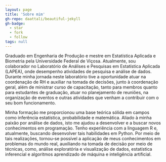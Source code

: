 ```yaml
---
layout: page
title: 'Sobre mim'
gh-repo: daattali/beautiful-jekyll
gh-badge:
  - star
  - fork
  - follow
tags: null
---
```


Graduado em Engenharia de Produção e mestre em Estatística Aplicada e Biometria pela Universidade Federal de Viçosa. Atualmente, sou colaborador no Laboratório de Análises e Pesquisas em Estatística Aplicada (LAPEA), onde desempenho atividades de pesquisa e análise de dados. Durante minha jornada neste laboratório tive a oportunidade atuar na coordenação de RH e auxiliar na tomada de decisões, junto à coordenação geral, além de ministrar curso de capacitação, tanto para membros quanto para estudantes de graduação, atuar no planejamento de reuniões, na organização de eventos e outras atividades que venham a contribuir com o seu bom funcionamento.

Minha formação me proporcionou uma base teórica sólida em campos como inferência estatística, probabilidade e matemática. Aliado à minha paixão por análise de dados, isto me ajudou a desenvolver e a buscar novos conhecimentos em programação. Tenho experiência com a linguagem R e, atualmente, buscando desenvolver tais habilidades em Python. Por meio de tais realizações, tornou-se possível a aplicação de meus conhecimentos em problemas do mundo real, auxiliando na tomada de decisão por meio de técnicas, como, análise exploratória e visualização de dados, estatística inferencial e algoritmos aprendizado de máquina e inteligência artificial.

